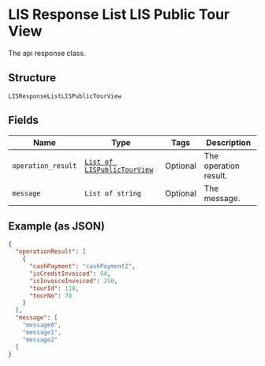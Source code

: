 
# LIS Response List LIS Public Tour View

The api response class.

## Structure

`LISResponseListLISPublicTourView`

## Fields

| Name | Type | Tags | Description |
|  --- | --- | --- | --- |
| `operation_result` | [`List of LISPublicTourView`](../../doc/models/lis-public-tour-view.md) | Optional | The operation result. |
| `message` | `List of string` | Optional | The message. |

## Example (as JSON)

```json
{
  "operationResult": [
    {
      "cashPayment": "cashPayment2",
      "isCreditInvoiced": 94,
      "isInvoiceInvoiced": 250,
      "tourId": 118,
      "tourNo": 78
    }
  ],
  "message": [
    "message0",
    "message1",
    "message2"
  ]
}
```

